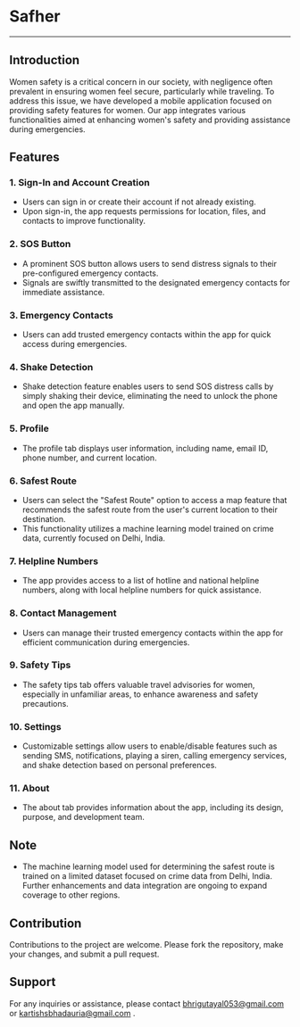 # Safher

---

## Introduction
Women safety is a critical concern in our society, with negligence often prevalent in ensuring women feel secure, particularly while traveling. To address this issue, we have developed a mobile application focused on providing safety features for women. Our app integrates various functionalities aimed at enhancing women's safety and providing assistance during emergencies.

## Features

### 1. Sign-In and Account Creation
- Users can sign in or create their account if not already existing.
- Upon sign-in, the app requests permissions for location, files, and contacts to improve functionality.

### 2. SOS Button
- A prominent SOS button allows users to send distress signals to their pre-configured emergency contacts.
- Signals are swiftly transmitted to the designated emergency contacts for immediate assistance.

### 3. Emergency Contacts
- Users can add trusted emergency contacts within the app for quick access during emergencies.

### 4. Shake Detection
- Shake detection feature enables users to send SOS distress calls by simply shaking their device, eliminating the need to unlock the phone and open the app manually.

### 5. Profile
- The profile tab displays user information, including name, email ID, phone number, and current location.

### 6. Safest Route
- Users can select the "Safest Route" option to access a map feature that recommends the safest route from the user's current location to their destination.
- This functionality utilizes a machine learning model trained on crime data, currently focused on Delhi, India.

### 7. Helpline Numbers
- The app provides access to a list of hotline and national helpline numbers, along with local helpline numbers for quick assistance.

### 8. Contact Management
- Users can manage their trusted emergency contacts within the app for efficient communication during emergencies.

### 9. Safety Tips
- The safety tips tab offers valuable travel advisories for women, especially in unfamiliar areas, to enhance awareness and safety precautions.

### 10. Settings
- Customizable settings allow users to enable/disable features such as sending SMS, notifications, playing a siren, calling emergency services, and shake detection based on personal preferences.

### 11. About
- The about tab provides information about the app, including its design, purpose, and development team.

## Note
- The machine learning model used for determining the safest route is trained on a limited dataset focused on crime data from Delhi, India. Further enhancements and data integration are ongoing to expand coverage to other regions.

## Contribution
Contributions to the project are welcome. Please fork the repository, make your changes, and submit a pull request.

## Support
For any inquiries or assistance, please contact bhrigutayal053@gmail.com or kartishsbhadauria@gmail.com .

